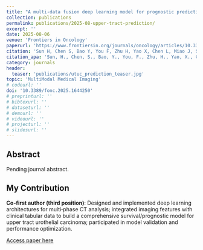 ```yaml
---
title: "A multi-data fusion deep learning model for prognostic prediction in upper tract urothelial carcinoma"
collection: publications
permalink: publications/2025-08-upper-tract-prediction/
excerpt: ''
date: 2025-08-06
venue: 'Frontiers in Oncology'
paperurl: 'https://www.frontiersin.org/journals/oncology/articles/10.3389/fonc.2025.1644250/full'
citation: 'Sun H, Chen S, Bao Y, You F, Zhu H, Yao X, Chen L, Miao J, Shao F, Gao X and Lin B (2025) A multi-data fusion deep learning model for prognostic prediction in upper tract urothelial carcinoma. Front. Oncol. 15:1644250. https://doi.org/10.3389/fonc.2025.1644250'
citation_apa: 'Sun, H., Chen, S., Bao, Y., You, F., Zhu, H., Yao, X., Chen, L., Miao, J., Shao, F., Gao, X., & Lin, B. (2025). A multi-data fusion deep learning model for prognostic prediction in upper tract urothelial carcinoma. Frontiers in Oncology, 15, 1644250. https://doi.org/10.3389/fonc.2025.1644250'
category: journals
header:
  teaser: 'publications/utuc_prediction_teaser.jpg'
topic: 'MultiModal Medical Imaging'
# codeurl: ''
doi: '10.3389/fonc.2025.1644250'
# preprinturl: ''
# bibtexurl: ''
# dataseturl: ''
# demourl: ''
# videourl: ''
# projecturl: ''
# slidesurl: ''
---
```


## Abstract

Pending journal abstract.

## My Contribution

**Co-first author (third position)**: Designed and implemented deep learning architectures for multi‑phase CT analysis; integrated imaging features with clinical tabular data to build a comprehensive survival/prognostic model for upper tract urothelial carcinoma; participated in model validation and performance optimization.

[Access paper here](https://doi.org/10.3389/fonc.2025.1644250)


